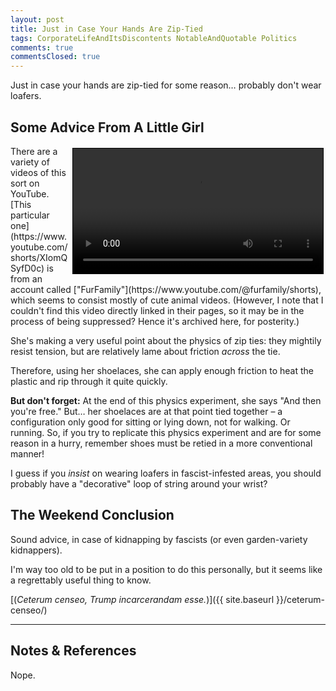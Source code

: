 ```yaml
---
layout: post
title: Just in Case Your Hands Are Zip-Tied
tags: CorporateLifeAndItsDiscontents NotableAndQuotable Politics
comments: true
commentsClosed: true
---
```


Just in case your hands are zip-tied for some reason&hellip; probably don't wear loafers.  


## Some Advice From A Little Girl 

<video width="400" controls playsinline preload="auto" style="float: right; margin: 3px 3px 3px 3px; border: 1px solid #000000;">
  <source src="{{ site.baseurl }}/assets/2025-10-07-in-case-zip-ties-girl-breaks-zip-ties-using-shoelaces.mp4" type="video/mp4">
  Your browser does not appear to support playing this video?
</video>
There are a variety of videos of this sort on YouTube.
[This particular one](https://www.youtube.com/shorts/XIomQSyfD0c) is from an account called
["FurFamily"](https://www.youtube.com/@furfamily/shorts), which seems to consist mostly of
cute animal videos.  (However, I note that I couldn't find this video directly linked in
their pages, so it may be in the process of being suppressed?  Hence it's archived here,
for posterity.)  

She's making a very useful point about the physics of zip ties: they mightily resist
tension, but are relatively lame about friction _across_ the tie.  

Therefore, using her shoelaces, she can apply enough friction to heat the plastic and rip
through it quite quickly.  

__But don't forget:__ At the end of this physics experiment, she says "And then you're
free."  But&hellip; her shoelaces are at that point tied together &ndash; a configuration
only good for sitting or lying down, not for walking.  Or running. So, if you try to replicate this
physics experiment and are for some reason in a hurry, remember shoes must be retied in a more
conventional manner!   

I guess if you _insist_ on wearing loafers in fascist-infested areas, you should probably
have a "decorative" loop of string around your wrist?  


## The Weekend Conclusion  

Sound advice, in case of kidnapping by fascists (or even garden-variety kidnappers).  

I'm way too old to be put in a position to do this personally, but it seems like a
regrettably useful thing to know.  

[(_Ceterum censeo, Trump incarcerandam esse._)]({{ site.baseurl }}/ceterum-censeo/)  

---

## Notes &amp; References  

<!--
<sup id="fn1a">[[1]](#fn1)</sup>

<a id="fn1">1</a>: ***, ["***"](***), *** DOI: [***](***). [↩](#fn1a)  

<a href="{{ site.baseurl }}/images/***">
  <img src="{{ site.baseurl }}/images/***" width="400" height="***" alt="***" title="***" style="float: right; margin: 3px 3px 3px 3px; border: 1px solid #000000;">
</a>

<a href="***">
  <img src="{{ site.baseurl }}/images/***" width="550" height="***" alt="***" title="***" style="margin: 3px 3px 3px 3px; border: 1px solid #000000; margin: 0 auto; display: block;">
</a>

<iframe width="400" height="224" src="***" allow="accelerometer; encrypted-media; gyroscope; picture-in-picture" allowfullscreen style="float: right; margin: 3px 3px 3px 3px; border: 1px solid #000000;"></iframe>
-->

Nope.  
